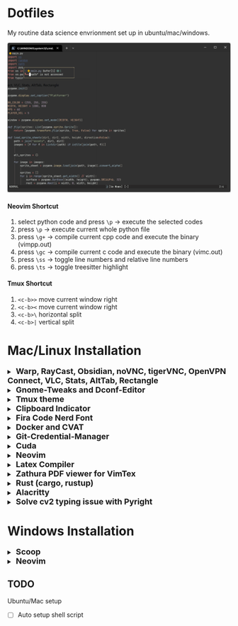 # Dotfiles
My routine data science envrionment set up in ubuntu/mac/windows.<br>

<p align="center">
    <img src="pictures/image.png"/>
</p>


#### Neovim Shortcut
1. select python code and press `\p` -> execute the selected codes
2. press `\p`  -> execute current whole python file
3. press `\g+` -> compile current cpp code and execute the binary (vimpp.out)
4. press `\gc` -> compile current c code and execute the binary (vimc.out)
6. press `\ss` -> toggle line numbers and relative line numbers
7. press `\ts` -> toggle treesitter highlight

#### Tmux Shortcut
1. `<c-b>>` move current window right
2. `<c-b><` move current window right
3. `<c-b>\` horizontal split
3. `<c-b>|` vertical split



# Mac/Linux Installation

<details>
    <summary><font size="4"><b>&nbsp;Warp, RayCast, Obsidian, noVNC, tigerVNC, OpenVPN Connect, VLC, Stats, AltTab, Rectangle</b></font></summary>

    TBD
</details>

<details>
    <summary><font size="4"><b>&nbsp;Gnome-Tweaks and Dconf-Editor</b></font></summary>

```bash
# Use `Tweaks` app to change caps to ctrl.
sudo apt install gnome-tweaks -y
# Use `dconf-editor` to change click app action be 'minimize-and-preview'. (org/gnome/shell/extensions/dash-to-dock/click-action)
sudo apt install dconf-editor -y
# (Optional) Disable laptop keybard
xinput disable "AT Translated Set 2 keyboard"
```
</details>

<details>
    <summary><font size="4"><b>&nbsp;Tmux theme</b></font></summary>

```bash
git clone https://github.com/odedlaz/tmux-onedark-theme ~/github/
ln -s ~/github/dotfiles/.tmux.conf ~/.tmux.conf
```
</details>



<details>
    <summary><font size="4"><b>&nbsp;Clipboard Indicator</b></font></summary>

Ubuntu

[https://extensions.gnome.org/extension/779/clipboard-indicator/](https://extensions.gnome.org/extension/779/clipboard-indicator/)

Mac

[https://apps.apple.com/us/app/copyclip-clipboard-history/id595191960?mt=12](https://apps.apple.com/us/app/copyclip-clipboard-history/id595191960?mt=12)
</details>

<details>
    <summary><font size="4"><b>&nbsp;Fira Code Nerd Font</b></font></summary>
    
[https://github.com/ryanoasis/nerd-fonts/releases](https://github.com/ryanoasis/nerd-fonts/releases)
</details>

<details>
    <summary><font size="4"><b>&nbsp;Docker and CVAT</b></font></summary>

[https://opencv.github.io/cvat/docs/administration/basics/installation/](https://opencv.github.io/cvat/docs/administration/basics/installation/)
</details>

<details>
    <summary><font size="4"><b>&nbsp;Git-Credential-Manager</b></font></summary>

[https://github.com/GitCredentialManager/git-credential-manager/releases](https://github.com/GitCredentialManager/git-credential-manager/releases)
```bash
sudo dpkg -i <path-to-package>
git-credential-manager configure
```
</details>

<details>
    <summary><font size="4"><b>&nbsp;Cuda</b></font></summary>

[https://docs.nvidia.com/cuda/cuda-installation-guide-linux/index.html](https://docs.nvidia.com/cuda/cuda-installation-guide-linux/index.html)<br>

```bash
sudo apt-get install linux-headers-$(uname -r)
# WARNING: the `ubuntu2004/x86_64` in the following url may be different, remember to change it.
# you can find the feasible choices here https://docs.nvidia.com/cuda/cuda-installation-guide-linux/index.html#network-repo-installation-for-ubuntu
wget https://developer.download.nvidia.com/compute/cuda/repos/ubuntu2004/x86_64/cuda-keyring_1.0-1_all.deb
sudo dpkg -i cuda-keyring_1.0-1_all.deb
sudo apt-get update
sudo apt-get install cuda -y
```
</details>

<details>
  <summary><font size="4"><b>&nbsp;Neovim</b></font></summary>
  
Ubuntu
```bash
# Install Dependicies
sudo apt-get install ninja-build gettext libtool libtool-bin autoconf automake cmake g++ pkg-config unzip curl doxygen -y

# Build from Source
git clone https://github.com/neovim/neovim.git
cd neovim
sudo make -j$(nproc) CMAKE_BUILD_TYPE=Release && sudo make CMAKE_BUILD_TYPE=Release install
```

Mac (homebrew)
  
```bash
/bin/bash -c "$(curl -fsSL https://raw.githubusercontent.com/Homebrew/install/HEAD/install.sh)"
brew install --HEAD neovim
```
  
Both
```bash
# Install Plugin Manager
git clone --depth 1 https://github.com/wbthomason/packer.nvim ~/.local/share/nvim/site/pack/packer/start/packer.nvim

# Install Configuration
git clone git@github.com:youngtuotuo/dotfiles.git ~/github/dotfiles
ln -s ~/github/dotfiles/nvim/ ~/.config/nvim

# Run the following command to install LSP, formatter, etc.
nvim --headless -c 'autocmd User PackerComplete quitall' -c 'PackerSync'
```
</details>

<details>
  <summary><font size="4"><b>&nbsp;Latex Compiler</b></font></summary>

```bash
sudo apt install texlive-latex-base texlive-fonts-recommended texlive-fonts-extra texlive-latex-extra texlive-xetex latexmk -y
```
</details>

<details>
    <summary><font size="4"><b>&nbsp;Zathura PDF viewer for VimTex</b></font></summary>

```bash
sudo apt install zathura -y
```
</details>

<details>
    <summary><font size="4"><b>&nbsp;Rust (cargo, rustup)</b></font></summary>

```bash
curl --proto '=https' --tlsv1.2 -sSf https://sh.rustup.rs | sh
source "$HOME/.cargo/env"
```
</details>

<details>
    <summary><font size="4"><b>&nbsp;Alacritty</b></font></summary>

[https://github.com/alacritty/alacritty/blob/master/INSTALL.md](https://github.com/alacritty/alacritty/blob/master/INSTALL.md)
</details>

<details>
    <summary><font size="4"><b>&nbsp;Solve cv2 typing issue with Pyright</b></font></summary>

`opencv-python` or `opencv-contrib-python` is unable to be resolved by Pyright. By adding the `__init__.pyi` file, you'll get suggestion from Pyright.<br>
```bash
cd ~/github/dotfiles
cp cv2/__init__.pyi $VIRTUAL_ENV/lib/python3.8/site-packages/cv2/__init__.pyi
```
</details>

# Windows Installation

<details>
    <summary><font size="4"><b>&nbsp;Scoop</b></font></summary>

```powershell
Set-ExecutionPolicy RemoteSigned -Scope CurrentUser # Optional: Needed to run a remote script the first time
irm get.scoop.sh | iex

```
</details>


<details>
    <summary><font size="4"><b>&nbsp;Neovim</b></font></summary>

```powershell
# TODO: Other commands
scoop install neovim
```
</details>


## TODO
Ubuntu/Mac setup
- [ ] Auto setup shell script
